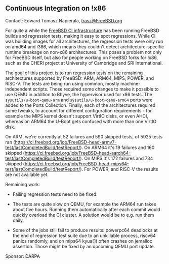 ## Continuous Integration on !x86 ##

Contact: Edward Tomasz Napierala, <trasz@FreeBSD.org>

For quite a while the [FreeBSD CI infrastructure](https://ci.FreeBSD.org)
has been running FreeBSD builds and regression tests, making it easy to
spot regressions.  While CI was building images for all architectures,
the regression tests were only run on amd64 and i386, which means they
couldn't detect architecture-specific runtime breakage on non-x86
architectures.  This poses a problem not only for FreeBSD itself,
but also for people working on FreeBSD forks for !x86, such as the CHERI
project at University of Cambridge and SRI International.

The goal of this project is to run regression tests on the remaining
architectures supported by FreeBSD: ARM, ARM64, MIPS, POWER, and RISC-V.
The tests are being run using common, mostly machine-independent scripts.
Those required some changes to make it possible to use QEMU in addition
to Bhyve, the hypervisor used for x86 tests.  The `sysutils/u-boot-qemu-arm`
and `sysutils/u-boot-qemu-arm64` ports were added to the Ports Collection.
Finally, each of the architectures required some tweaks, to account for
different configuration requirements - for example the MIPS kernel
doesn't support VirtIO disks, or even AHCI, whereas on ARM64 the U-Boot
gets confused with more than one VirtIO disk.

On ARM, we're currently at 52 failures and 590 skipped tests, of 5925
tests ran
(https://ci.freebsd.org/job/FreeBSD-head-armv7-test/lastCompletedBuild/testReport/).
On ARM64 it's 19 failures and 160 skipped
(https://ci.freebsd.org/job/FreeBSD-head-aarch64-test/lastCompletedBuild/testReport/).
On MIPS it's 172 failures and 734 skipped
(https://ci.freebsd.org/job/FreeBSD-head-mips64-test/lastCompletedBuild/testReport/).
For POWER, and RISC-V the results are not available yet.

Remaining work:

 - Failing regression tests need to be fixed.

 - The tests are quite slow on QEMU, for example the ARM64 run takes about
   five hours.  Running them automatically after each commit would quickly
   overload the CI cluster.  A solution would be to e.g. run them daily.

 - Some of the jobs still fail to produce results: powerpc64 deadlocks at
   the end of regression test suite due to an unkillable process, riscv64
   panics randomly, and on mips64 kyua(1) often crashes on jemalloc assertion.
   Those might be fixed by an upcoming QEMU port update.

Sponsor: DARPA
